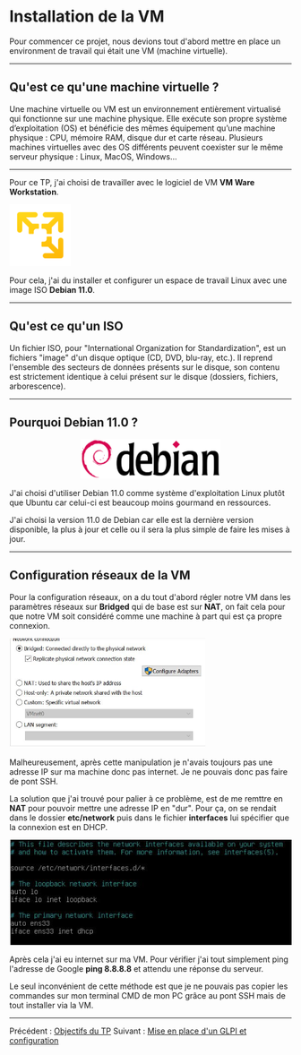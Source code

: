 # Installation de la VM 

Pour commencer ce projet, nous devions tout d'abord mettre en place un environment de travail qui était une VM (machine virtuelle). 
***
## Qu'est ce qu'une machine virtuelle ? 

Une machine virtuelle ou VM est un environnement entièrement virtualisé qui fonctionne sur une machine physique. Elle exécute son propre système d’exploitation (OS) et bénéficie des mêmes équipement qu’une machine physique : CPU, mémoire RAM, disque dur et carte réseau. Plusieurs machines virtuelles avec des OS différents peuvent coexister sur le même serveur physique : Linux, MacOS, Windows…

***

Pour ce TP, j'ai choisi de travailler avec le logiciel de VM **VM Ware Workstation**.


<img src="../images/vmware.png" width=110> 

Pour cela, j'ai du installer et configurer un espace de travail Linux avec une image ISO **Debian 11.0**. 
***
## Qu'est ce qu'un ISO 

Un fichier ISO, pour "International Organization for Standardization", est un fichiers "image" d'un disque optique (CD, DVD, blu-ray, etc.).
Il reprend l'ensemble des secteurs de données présents sur le disque, son contenu est strictement identique à celui présent sur le disque (dossiers, fichiers, arborescence).

***

## Pourquoi Debian 11.0 ? 
<center>
<img src="../images/debian.png" width=250> 
</center>

J'ai choisi d'utiliser Debian 11.0 comme système d'exploitation Linux plutôt que Ubuntu car celui-ci est beaucoup moins gourmand en ressources. 

J'ai choisi la version 11.0 de Debian car elle est la dernière version disponible, la plus à jour et celle ou il sera la plus simple de faire les mises à jour.  
***

## Configuration réseaux de la VM 

Pour la configuration réseaux, on a du tout d'abord régler notre VM dans les paramètres réseaux sur **Bridged** qui de base est sur **NAT**, on fait cela pour que notre VM soit considéré comme une machine à part qui est ça propre connexion. 

<img src="../images/bridged.png" width =350>

Malheureusement, après cette manipulation je n'avais toujours pas une adresse IP sur ma machine donc pas internet. Je ne pouvais donc pas faire de pont SSH. 

La solution que j'ai trouvé pour palier à ce problème, est de me remttre en **NAT** pour pouvoir mettre une adresse IP en "dur". Pour ça, on se rendait dans le dossier **etc/network** puis dans le fichier **interfaces** lui spécifier que la connexion est en DHCP. 
<br>

<img src="../images/dhcp.png">

Après cela j'ai eu internet sur ma VM. Pour vérifier j'ai tout simplement ping l'adresse de Google **ping 8.8.8.8** et attendu une réponse du serveur. 

Le seul inconvénient de cette méthode est que je ne pouvais pas copier les commandes sur mon terminal CMD de mon PC grâce au pont SSH mais de tout installer via la VM. 


***

Précédent : [Objectifs du TP](objectifs.md) Suivant : [Mise en place d'un GLPI et configuration](glpi.md)


